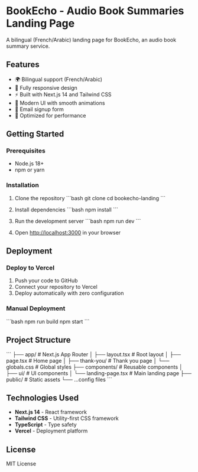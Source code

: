 # BookEcho - Audio Book Summaries Landing Page

A bilingual (French/Arabic) landing page for BookEcho, an audio book summary service.

## Features

- 🌍 Bilingual support (French/Arabic)
- 📱 Fully responsive design
- ⚡ Built with Next.js 14 and Tailwind CSS
- 🎨 Modern UI with smooth animations
- 📧 Email signup form
- 🚀 Optimized for performance

## Getting Started

### Prerequisites

- Node.js 18+ 
- npm or yarn

### Installation

1. Clone the repository
\`\`\`bash
git clone <your-repo-url>
cd bookecho-landing
\`\`\`

2. Install dependencies
\`\`\`bash
npm install
\`\`\`

3. Run the development server
\`\`\`bash
npm run dev
\`\`\`

4. Open [http://localhost:3000](http://localhost:3000) in your browser

## Deployment

### Deploy to Vercel

1. Push your code to GitHub
2. Connect your repository to Vercel
3. Deploy automatically with zero configuration

### Manual Deployment

\`\`\`bash
npm run build
npm start
\`\`\`

## Project Structure

\`\`\`
├── app/                    # Next.js App Router
│   ├── layout.tsx         # Root layout
│   ├── page.tsx           # Home page
│   ├── thank-you/         # Thank you page
│   └── globals.css        # Global styles
├── components/            # Reusable components
│   ├── ui/               # UI components
│   └── landing-page.tsx  # Main landing page
├── public/               # Static assets
└── ...config files
\`\`\`

## Technologies Used

- **Next.js 14** - React framework
- **Tailwind CSS** - Utility-first CSS framework
- **TypeScript** - Type safety
- **Vercel** - Deployment platform

## License

MIT License
